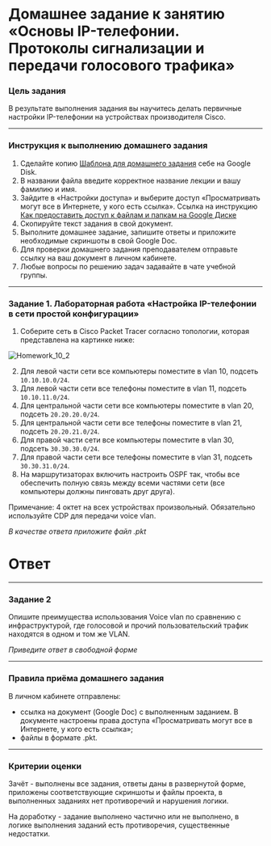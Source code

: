 # Домашнее задание к занятию «Основы IP-телефонии. Протоколы сигнализации и передачи голосового трафика»

### Цель задания

В результате выполнения задания вы научитесь делать первичные настройки IP-телефонии на устройствах производителя Cisco.

------

### Инструкция к выполнению домашнего задания

1. Сделайте копию [Шаблона для домашнего задания](https://docs.google.com/document/d/1youKpKm_JrC0UzDyUslIZW2E2bIv5OVlm_TQDvH5Pvs/edit) себе на Google Disk.
2. В названии файла введите корректное название лекции и вашу фамилию и имя.
3. Зайдите в «Настройки доступа» и выберите доступ «Просматривать могут все в Интернете, у кого есть ссылка».  Ссылка на инструкцию [Как предоставить доступ к файлам и папкам на Google Диске](https://support.google.com/docs/answer/2494822?hl=ru&co=GENIE.Platform%3DDesktop)
4. Скопируйте текст задания в свой документ.
5. Выполните домашнее задание, запишите ответы и приложите необходимые скриншоты в свой Google Doc.
6. Для проверки домашнего задания преподавателем отправьте ссылку на ваш документ в личном кабинете.
7. Любые вопросы по решению задач задавайте в чате учебной группы.

------
 
### Задание 1. Лабораторная работа «Настройка IP-телефонии в сети простой конфигурации»

1. Соберите сеть в Cisco Packet Tracer согласно топологии, которая представлена на картинке ниже:

![Homework_10_2](https://user-images.githubusercontent.com/40097402/188500984-eab85046-91e9-4300-9e42-1d9ef1197f54.jpg)

2. Для левой части сети все компьютеры поместите в vlan 10, подсеть `10.10.10.0/24`.
3. Для левой части сети все телефоны поместите в vlan 11, подсеть `10.10.11.0/24`.
4. Для центральной части сети все компьютеры поместите в vlan 20, подсеть `20.20.20.0/24`.
5. Для центральной части сети все телефоны поместите в vlan 21, подсеть `20.20.21.0/24`.
6. Для правой части сети все компьютеры поместите в vlan 30, подсеть `30.30.30.0/24`.
7. Для правой части сети все телефоны поместите в vlan 31, подсеть `30.30.31.0/24`.
8. На маршрутизаторах включить настроить OSPF так, чтобы все обеспечить полную связь между всеми частями сети (все компьютеры должны пинговать друг друга).

Примечание: 4 октет на всех устройствах произвольный. Обязательно используйте CDP для передачи voice vlan.

*В качестве ответа приложите файл .pkt*
 # Ответ


------

### Задание 2

Опишите преимущества использования Voice vlan по сравнению с инфраструктурой, где голосовой и прочий пользовательский трафик находятся в одном и том же VLAN.

*Приведите ответ в свободной форме*

------


### Правила приёма домашнего задания

В личном кабинете отправлены:

- ссылка на документ (Google Doc) с выполненным заданием. В документе настроены права доступа «Просматривать могут все в Интернете, у кого есть ссылка»;
- файлы в формате .pkt.

-----

### Критерии оценки

Зачёт - выполнены все задания, ответы даны в развернутой форме, приложены соответствующие скриншоты и файлы проекта, в выполненных заданиях нет противоречий и нарушения логики.

На доработку - задание выполнено частично или не выполнено, в логике выполнения заданий есть противоречия, существенные недостатки.
